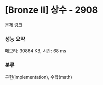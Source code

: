 # [Bronze II] 상수 - 2908 

[문제 링크](https://www.acmicpc.net/problem/2908) 

### 성능 요약

메모리: 30864 KB, 시간: 68 ms

### 분류

구현(implementation), 수학(math)

